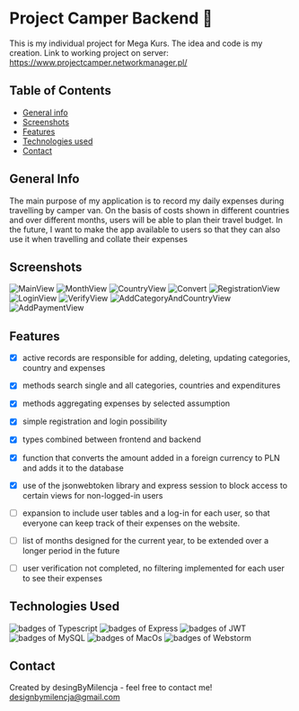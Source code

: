 # Project Camper Backend 🚐
This is my individual project for Mega Kurs. The idea and code is my creation.
Link to working project on server: https://www.projectcamper.networkmanager.pl/

## Table of Contents
* [General info](#general-info)
* [Screenshots](#screenshots)
* [Features](#features)
* [Technologies used](#technologies-used)
* [Contact](#contact)

## General Info
The main purpose of my application is to record my daily expenses during travelling by camper van. On the basis of costs shown in different countries and over different months, users will be able to plan their travel budget. In the future, I want to make the app available to users so that they can also use it when travelling and collate their expenses

## Screenshots
![MainView](./imagesReadme/MainView.png)
![MonthView](./imagesReadme/MonthView.png)
![CountryView](./imagesReadme/CountryView.png)
![Convert](./imagesReadme/Converter.png)
![RegistrationView](./imagesReadme/RegistrationView.png)
![LoginView](./imagesReadme/LoginView.png)
![VerifyView](./imagesReadme/VerifyView.png)
![AddCategoryAndCountryView](./imagesReadme/AddCategoryAndCountryView.png)
![AddPaymentView](./imagesReadme/AddPaymentView.png)
## Features
- [x] active records are responsible for adding, deleting, updating categories, country and expenses
- [x] methods search single and all categories, countries and expenditures
- [x] methods aggregating expenses by selected assumption
- [x] simple registration and login possibility
- [x] types combined between frontend and backend
- [x] function that converts the amount added in a foreign currency to PLN and adds it to the database   
- [x] use of the jsonwebtoken library and express session to block access to certain views for non-logged-in users
- [ ] expansion to include user tables and a log-in for each user, so that everyone can keep track of their expenses on the website.
- [ ] list of months designed for the current year, to be extended over a longer period in the future
- [ ] user verification not completed, no filtering implemented for each user to see their expenses


## Technologies Used
<img alt="badges of Typescript" src="https://img.shields.io/badge/TypeScript-007ACC?style=for-the-badge&logo=typescript&logoColor=white" /> <img alt="badges of Express" src="https://img.shields.io/badge/Express.js-000000?style=for-the-badge&logo=express&logoColor=white" /> <img alt="badges of JWT" src="https://img.shields.io/badge/JWT-000000?style=for-the-badge&logo=JSON%20web%20tokens&logoColor=white" /><img alt="badges of MySQL" src="https://img.shields.io/badge/MySQL-005C84?style=for-the-badge&logo=mysql&logoColor=white" />
<img alt="badges of MacOs" src="https://img.shields.io/badge/mac%20os-000000?style=for-the-badge&logo=apple&logoColor=white" /> <img alt="badges of Webstorm" src="https://img.shields.io/badge/WebStorm-000000?style=for-the-badge&logo=WebStorm&logoColor=white" />

## Contact
Created by desingByMilencja - feel free to contact me!
designbymilencja@gmail.com
